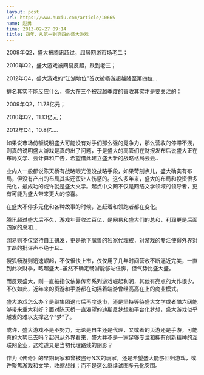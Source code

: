 ```yaml
---
layout: post
url: https://www.huxiu.com/article/10665
name: 赵勇
time: 2013-02-27 09:14
title: 四年，从第一到第四的盛大游戏
---
```

2009年Q2，盛大被腾讯超过，屈居网游市场老二；

2010年Q2，盛大游戏被网易反超，跌到老三；

2012年Q4，盛大游戏的“江湖地位”首次被畅游超越降至第四位…

排名其实不能反应什么，盛大在三个被超越季度的营收其实才是要关注的：

2009年Q2，11.78亿元；

2010年Q2，11.13亿元；

2012年Q4，10.8亿….

如果说市场份额说明盛大可能没有对手们那么强的竞争力，那么营收的停滞不浅，则真的说明盛大游戏是真的出了问题，于是盛大的高管们在财报发布后说盛大正在布局文学、云计算和广告，希望借此建立盛大新的战略格局云云..

业内人一般都说陈天桥有战略眼光但没战略手段，如果苛刻点儿，盛大确实有布局，但没有产出的布局其实还蛮让人伤感的。这么多年来，盛大的布局和投资很多元化，最成功的或许就是盛大文学。起点中文网不仅是网络文学领域的领导者，更有可能为盛大带来更大的惊喜。

在盛大不停多元化和各种故事的时候，追赶着和领跑者都在变化。

腾讯超过盛大后不久，游戏年营收过百亿，是网易和盛大们的总和，利润更是后面四家的总和…

网易则不仅坚持自主研发，更是抢下魔兽的独家代理权，对游戏的专注使得外界对丁磊的批评声不绝于耳..

搜狐畅游则迅速崛起，不仅很快上市，仅仅用了几年时间营收不断逼近完美，一直到此次财季，略超盛大..虽然不确定畅游能够站住脚，但气势比盛大盛。

而反观盛大，则一直被指仅依靠传奇系列游戏崛起利润，其他有亮点的大作很少。不仅如此，近年来的页游和手游都在动摇着端游曾经高高在上的商业模式。

盛大游戏怎么办？是继集团退市后再度退市，还是坚持等待盛大文学或者酷六网能够带来重大利好？面对陈天桥一直渴望的迪斯尼梦想和平台化梦想，盛大游戏似乎越发的难以支撑这个“梦”了。

或许，盛大游戏不是不努力，无论是自主还是代理，又或者的页游还是手游，可能真的大势已去吗？起码从外界看来，盛大并不是一家足够专注和拥有创新精神的互联网企业，这难道又是当初代理路线的阴影？

作为《传奇》的早期玩家和曾被盗号N次的玩家，还是希望盛大能够回归游戏，或许聚焦游戏和文学，收缩战线；而不是这么继续试图多元化突围。

